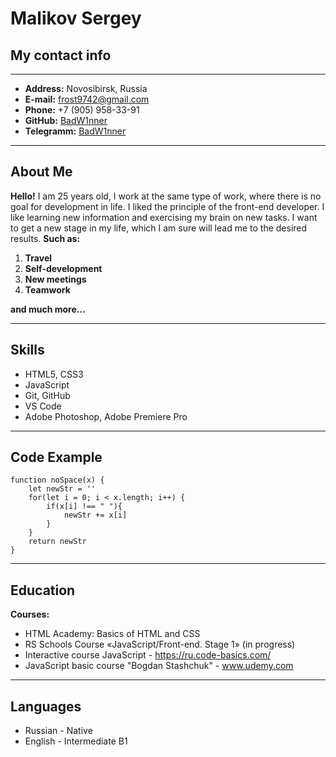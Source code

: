 # Malikov Sergey


## My contact info
---

* **Address:** Novosibirsk, Russia
* **E-mail:** [frost9742@gmail.com](frost9742@gmail.com)
* **Phone:** +7 (905) 958-33-91
* **GitHub:** [BadW1nner](https://github.com/BadW1nner)
* **Telegramm:** [BadW1nner](https://t.me/rainbowsaan)

---
## About Me

**Hello!** I am 25 years old, I work at the same type of work, where there is no goal for development in life. I liked the principle of the front-end developer. I like learning new information and exercising my brain on new tasks. I want to get a new stage in my life, which I am sure will lead me to the desired results.
**Such as:**
1. **Travel**
2. **Self-development**
3. **New meetings**
4. **Teamwork**
   
**and much more...**

---
## Skills


* HTML5, CSS3
* JavaScript
* Git, GitHub
* VS Code 
* Adobe Photoshop, Adobe Premiere Pro 

---
## Code Example 

```
function noSpace(x) {
    let newStr = ''
    for(let i = 0; i < x.length; i++) {
        if(x[i] !== " "){
            newStr += x[i]
        }
    }
    return newStr
}
```

---
## Education

**Courses:**
 * HTML Academy: Basics of HTML and CSS
 * RS Schools Course «JavaScript/Front-end. Stage 1» (in progress)
 * Interactive course JavaScript - https://ru.code-basics.com/
 * JavaScript basic course "Bogdan Stashchuk" - www.udemy.com
  ---
## Languages

* Russian - Native
* English - Intermediate B1
